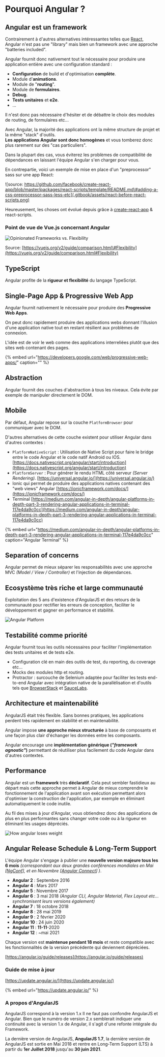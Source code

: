 # Pourquoi Angular ?

## Angular est un framework

Contrairement à d'autres alternatives intéressantes telles que [React](https://reactjs.org/), Angular n'est pas une "library" mais bien un framework avec une approche "batteries included".

Angular fournit donc nativement tout le nécessaire pour produire une application entière avec une configuration standard :

* **Configuration** de build et d'optimisation **complète**.
* Module d'**animations**.
* Module de "**routing**".
* Module de **formulaires**.
* **Debug**.
* **Tests unitaires** et **e2e**.
* ...

Il n'est donc pas nécessaire d'hésiter et de débattre le choix des modules de routing, de formulaires etc...

Avec Angular, la majorité des applications ont la même structure de projet et la même "stack" d'outils.  
**Les applications Angular sont donc homogènes** et vous tomberez donc plus rarement sur des "cas particuliers".

Dans la plupart des cas, vous éviterez les problèmes de compatibilité de dépendances en laissant l'équipe Angular s'en charger pour vous.

En contrepartie, voici un exemple de mise en place d'un "preprocessor" sass sur une app React:

![source: https://github.com/facebook/create-react-app/blob/master/packages/react-scripts/template/README.md\#adding-a-css-preprocessor-sass-less-etc](.gitbook/assets/react-before-react-scripts.png)

Heureusement, les choses ont évolué depuis grâce à [create-react-app](https://facebook.github.io/create-react-app/) & react-scripts.

### Point de vue de Vue.js concernant Angular

![Opinionated Frameworks vs. Flexibility](.gitbook/assets/flexibility.png)

Source: [https://vuejs.org/v2/guide/comparison.html\#Flexibility](https://vuejs.org/v2/guide/comparison.html#Flexibility)

## TypeScript

Angular profite de la **rigueur et flexibilité** du langage TypeScript.

## Single-Page App & Progressive Web App

Angular fournit nativement le nécessaire pour produire des **Progressive Web Apps**.

On peut donc rapidement produire des applications webs donnant l'illusion d'une application native tout en restant résilient aux problèmes de connexion.

L'idée est de voir le web comme des applications interreliées plutôt que des sites web contenant des pages.

{% embed url="https://developers.google.com/web/progressive-web-apps/" caption="" %}

## Abstraction

Angular fournit des couches d'abstraction à tous les niveaux. Cela évite par exemple de manipuler directement le DOM.

## Mobile

Par défaut, Angular repose sur la couche `PlatformBrowser` pour communiquer avec le DOM.

D'autres alternatives de cette couche existent pour utiliser Angular dans d'autres contextes :

* `PlatformNativeScript` : Utilisation de Native Script pour faire le bridge entre le code Angular et le code natif Android ou IOS. [https://docs.nativescript.org/angular/start/introduction](https://docs.nativescript.org/angular/start/introduction)
* `PlatformServer` : Pour générer le rendu HTML côté serveur _\(Server Rendering\)_. [https://universal.angular.io/](https://universal.angular.io/)
* Ionic qui permet de produire des applications natives contenant des "web views" Angular [https://ionicframework.com/docs/](https://ionicframework.com/docs/)
* Terminal [https://medium.com/angular-in-depth/angular-platforms-in-depth-part-3-rendering-angular-applications-in-terminal-117e4da9c0cc](https://medium.com/angular-in-depth/angular-platforms-in-depth-part-3-rendering-angular-applications-in-terminal-117e4da9c0cc)

{% embed url="https://medium.com/angular-in-depth/angular-platforms-in-depth-part-3-rendering-angular-applications-in-terminal-117e4da9c0cc" caption="Angular Terminal" %}



## Separation of concerns

Angular permet de mieux séparer les responsabilités avec une approche MVC _\(Model / View / Controller\)_ et l'injection de dépendances.

## Ecosystème très riche et large communauté

Exploitation des 5 ans d'existence d'AngularJS et des retours de la communauté pour rectifier les erreurs de conception, faciliter le développement et gagner en performance et stabilité.

![Angular Platform](.gitbook/assets/angular-platform.png)

## Testabilité comme priorité

Angular fournit tous les outils nécessaires pour faciliter l'implémentation des tests unitaires et de tests e2e.

* Configuration clé en main des outils de test, du reporting, du coverage etc...
* Mocks des modules http et routing.
* Protractor : surcouche de Selenium adaptée pour faciliter les tests end-to-end Angular avec intégration native de la parallélisation et d'outils tels que [BrowserStack](https://www.browserstack.com/) et [SauceLabs](https://saucelabs.com/).

## Architecture et maintenabilité

AngularJS était très flexible. Sans bonnes pratiques, les applications perdent très rapidement en stabilité et en maintenabilité.

Angular impose **une approche mieux structurée** à base de composants et une façon plus clair d'échanger les données entre les composants.

Angular encourage une **implémentation générique \(**_**"framework agnostic"**_**\)** permettant de réutiliser plus facilement du code Angular dans d'autres contextes.

## Performance

Angular est un **framework** très **déclaratif**. Cela peut sembler fastidieux au départ mais cette approche permet à Angular de mieux comprendre le fonctionnement de l'application avant son exécution permettant alors d'optimiser la construction de l'application, par exemple en éliminant automatiquement le code inutile.

Au fil des mises à jour d'Angular, vous obtiendrez donc des applications de plus en plus performantes sans changer votre code ou à la rigueur en éliminant les usages dépréciés.

![How angular loses weight](.gitbook/assets/how-angular-loses-weight.png)

## Angular Release Schedule & Long-Term Support

L'équipe Angular s'engage à publier une **nouvelle version majeure tous les 6 mois** _\(correspondant aux deux grandes conférences mondiales en Mai \[_[_NgConf_](https://www.ng-conf.org/)_\], et en Novembre \[_[_Angular Connect_](http://angularconnect.com/)_\] \)_.

* **Angular 2** : Septembre 2016
* **Angular 4** : Mars 2017
* **Angular 5** : Novembre 2017
* **Angular 6** : 3 mai 2018 _\(Angular CLI, Angular Material, Flex Layout etc... synchronisent leurs versions également\)_
* **Angular 7** : 18 octobre 2018
* **Angular 8** : 28 mai 2019
* **Angular 9** : 2 février 2020
* **Angular 10** : 24 juin 2020
* **Angular 11** : **11-11**-2020
* **Angular 12** :  ~mai 2021

Chaque version est **maintenue pendant 18 mois** et reste compatible avec les fonctionnalités de la version précédente qui deviennent dépréciées.

[https://angular.io/guide/releases](https://angular.io/guide/releases)

### Guide de mise à jour

[https://update.angular.io/](https://update.angular.io/)

{% embed url="https://update.angular.io/" %}

### A propos d'AngularJS

AngularJS correspond à la version 1.x Il ne faut pas confondre AngularJS et Angular. Bien que le numéro de version 2.x semblerait indiquer une continuité avec la version 1.x de Angular, il s'agit d'une refonte intégrale du Framework.

La dernière version de AngularJS, **AngularJS 1.7**, la dernière version de AngularJS est sortie en Mai 2018 et rentre en Long-Term Support \(LTS\) à partir du **1er Juillet 2018** jusqu'au **30 juin 2021**.

